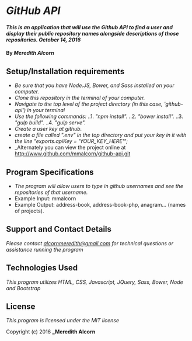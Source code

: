 # _GitHub API_

#### _This is an application that will use the Github API to find a user and display their public repository names alongside descriptions of those repositories.  October 14, 2016_

#### By _**Meredith Alcorn**_

## Setup/Installation requirements

* _Be sure that you have Node.JS, Bower, and Sass installed on your computer._
* _Clone this repository in the terminal of your computer._
* _Navigate to the top level of the project directory (in this case, 'github-api') in your terminal_
* _Use the following commands:_
..1. _"npm install"._
..2. _"bower install"._
..3. _"gulp build"._
..4. _"gulp serve"._
* _Create a user key at github._
* _create a file called ".env" in the top directory and put your key in it with the line "exports.apiKey = 'YOUR_KEY_HERE'";_
* _Alternately you can view the project online at http://www.github.com/mmalcorn/github-api.git

## Program Specifications

* _The program will allow users to type in github usernames and see the repositories of that username._
* Example Input: mmalcorn
* Example Output: address-book, address-book-php, anagram... (names of projects).

## Support and Contact Details

_Please contact alcornmeredith@gmail.com for technical questions or assistance running the program_

## Technologies Used

_This program utilizes HTML, CSS, Javascript, JQuery, Sass, Bower, Node and Bootstrap_

## License

*This program is licensed under the MIT license*

Copyright (c) 2016 **_Meredith Alcorn**
